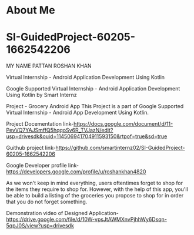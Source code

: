 # About Me
# SI-GuidedProject-60205-1662542206
MY NAME PATTAN ROSHAN KHAN

Virtual Internship - Android Application Development Using Kotlin

Google Supported Virtual Internship - Android Application Development Using Kotlin by Smart Internz

Project - Grocery Android App This Project is a part of Google Supported Virtual Internship - Android App Development Using Kotlin.

Project Docementation link-https://docs.google.com/document/d/11-PevVQ7YAJSmffQ5hqqoSv6R_TVJazN/edit?usp=drivesdk&ouid=114506941704911593150&rtpof=true&sd=true

Guithub project link-https://github.com/smartinternz02/SI-GuidedProject-60205-1662542206

Google Developer profile link-https://developers.google.com/profile/u/roshankhan4820

As we won't keep in mind everything, users oftentimes forget to shop for the items they require to shop for. However, with the help of this app, you'll be able to build a listing of the groceries you propose to shop for in order that you do not forget something.

Demonstration video of Designed Application-https://drive.google.com/file/d/10W-vpsJtAWMXnvPjhhWy6Dsqn-5qpJ0S/view?usp=drivesdk
